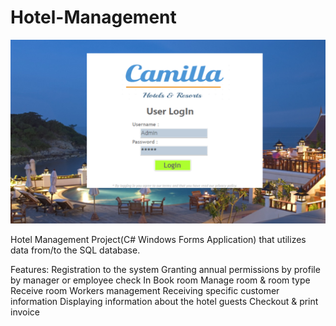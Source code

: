 # Hotel-Management

<img src="https://raw.githubusercontent.com/Rosiee7/Hotel-Management/main/Hotel%20Management/Screenshot1.png"/>


Hotel Management Project(C# Windows Forms Application) that utilizes data from/to the SQL database.

Features:
Registration to the system
Granting annual permissions by profile by manager or employee
check In
Book room
Manage room & room type
Receive room
Workers management
Receiving specific customer information
Displaying information about the hotel guests
Checkout & print invoice
